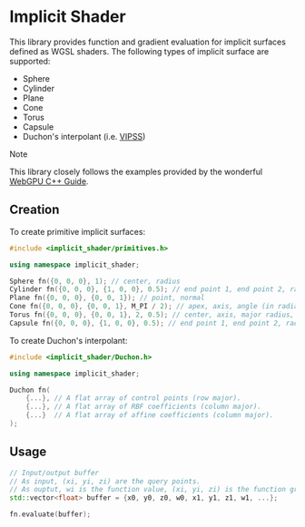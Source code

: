 # Implicit Shader

This library provides function and gradient evaluation for implicit surfaces defined as WGSL shaders.
The following types of implicit surface are supported:
* Sphere
* Cylinder
* Plane
* Cone
* Torus
* Capsule
* Duchon's interpolant (i.e. [VIPSS](https://www.cs.wustl.edu/~taoju/research/vipss.pdf))

> [!NOTE]
> This library closely follows the examples provided by the wonderful [WebGPU C++ Guide](https://eliemichel.github.io/LearnWebGPU/).

## Creation

To create primitive implicit surfaces:

```c++
#include <implicit_shader/primitives.h>

using namespace implicit_shader;

Sphere fn({0, 0, 0}, 1); // center, radius
Cylinder fn({0, 0, 0}, {1, 0, 0}, 0.5); // end point 1, end point 2, radius
Plane fn({0, 0, 0}, {0, 0, 1}); // point, normal
Cone fn({0, 0, 0}, {0, 0, 1}, M_PI / 2); // apex, axis, angle (in radians)
Torus fn({0, 0, 0}, {0, 0, 1}, 2, 0.5); // center, axis, major radius, minor radius
Capsule fn({0, 0, 0}, {1, 0, 0}, 0.5); // end point 1, end point 2, radius
```

To create Duchon's interpolant:

```c++
#include <implicit_shader/Duchon.h>

using namespace implicit_shader;

Duchon fn(
    {...}, // A flat array of control points (row major).
    {...}, // A flat array of RBF coefficients (column major).
    {...}  // A flat array of affine coefficients (column major).
);
```

## Usage

```c++
// Input/output buffer
// As input, (xi, yi, zi) are the query points.
// As ouptut, wi is the function value, (xi, yi, zi) is the function gradient.
std::vector<float> buffer = {x0, y0, z0, w0, x1, y1, z1, w1, ...};

fn.evaluate(buffer);
```
